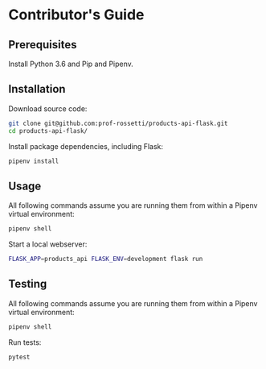 # Contributor's Guide

## Prerequisites

Install Python 3.6 and Pip and Pipenv.

## Installation

Download source code:

```sh
git clone git@github.com:prof-rossetti/products-api-flask.git
cd products-api-flask/
```

Install package dependencies, including Flask:

```sh
pipenv install
```

## Usage

All following commands assume you are running them from within a Pipenv virtual environment:

```sh
pipenv shell
```

Start a local webserver:

```sh
FLASK_APP=products_api FLASK_ENV=development flask run
```

## Testing

All following commands assume you are running them from within a Pipenv virtual environment:

```sh
pipenv shell
```

Run tests:

```sh
pytest
```
